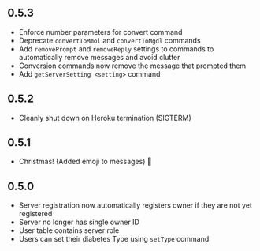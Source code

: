 ## 0.5.3

* Enforce number parameters for convert command
* Deprecate `convertToMmol` and `convertToMgdl` commands
* Add `removePrompt` and `removeReply` settings to commands to automatically remove messages and avoid clutter
* Conversion commands now remove the message that prompted them
* Add `getServerSetting <setting>` command

## 0.5.2

* Cleanly shut down on Heroku termination (SIGTERM)

## 0.5.1

* Christmas! (Added emoji to messages) :santa:

## 0.5.0

* Server registration now automatically registers owner if they are not yet registered
* Server no longer has single owner ID
* User table contains server role
* Users can set their diabetes Type using `setType` command
